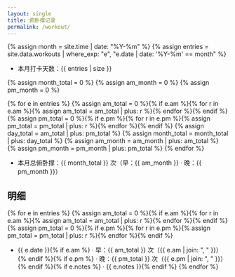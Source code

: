 ```yaml
---
layout: single
title: 俯卧撑记录
permalink: /workout/
---
```


{% assign month = site.time | date: "%Y-%m" %}
{% assign entries = site.data.workouts | where_exp: "e", "e.date | date: '%Y-%m' == month" %}

- 本月打卡天数：{{ entries | size }}

{% assign month_total = 0 %}
{% assign am_month = 0 %}
{% assign pm_month = 0 %}

{% for e in entries %}
  {% assign am_total = 0 %}{% if e.am %}{% for r in e.am %}{% assign am_total = am_total | plus: r %}{% endfor %}{% endif %}
  {% assign pm_total = 0 %}{% if e.pm %}{% for r in e.pm %}{% assign pm_total = pm_total | plus: r %}{% endfor %}{% endif %}
  {% assign day_total = am_total | plus: pm_total %}
  {% assign month_total = month_total | plus: day_total %}
  {% assign am_month = am_month | plus: am_total %}
  {% assign pm_month = pm_month | plus: pm_total %}
{% endfor %}

- 本月总俯卧撑：{{ month_total }} 次（早：{{ am_month }} · 晚：{{ pm_month }}）

## 明细
{% for e in entries %}
{% assign am_total = 0 %}{% if e.am %}{% for r in e.am %}{% assign am_total = am_total | plus: r %}{% endfor %}{% endif %}
{% assign pm_total = 0 %}{% if e.pm %}{% for r in e.pm %}{% assign pm_total = pm_total | plus: r %}{% endfor %}{% endif %}
- {{ e.date }}{% if e.am %} · 早：{{ am_total }} 次（{{ e.am | join: ", " }}）{% endif %}{% if e.pm %} · 晚：{{ pm_total }} 次（{{ e.pm | join: ", " }}）{% endif %}{% if e.notes %} · {{ e.notes }}{% endif %}
{% endfor %}
